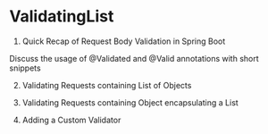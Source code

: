 # ValidatingList

1. Quick Recap of Request Body Validation in Spring Boot

Discuss the usage of  @Validated and @Valid annotations with short snippets

2. Validating Requests containing List of Objects 

3. Validating Requests containing Object encapsulating a List

4. Adding a Custom Validator
